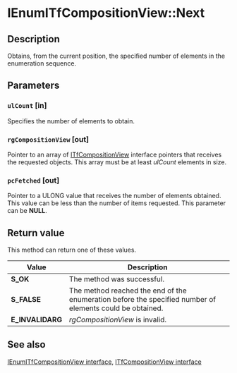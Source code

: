 # IEnumITfCompositionView::Next

## Description

Obtains, from the current position, the specified number of elements in the enumeration sequence.

## Parameters

### `ulCount` [in]

Specifies the number of elements to obtain.

### `rgCompositionView` [out]

Pointer to an array of [ITfCompositionView](https://learn.microsoft.com/windows/desktop/api/msctf/nn-msctf-itfcompositionview) interface pointers that receives the requested objects. This array must be at least *ulCount* elements in size.

### `pcFetched` [out]

Pointer to a ULONG value that receives the number of elements obtained. This value can be less than the number of items requested. This parameter can be **NULL**.

## Return value

This method can return one of these values.

| Value | Description |
| --- | --- |
| **S_OK** | The method was successful. |
| **S_FALSE** | The method reached the end of the enumeration before the specified number of elements could be obtained. |
| **E_INVALIDARG** | *rgCompositionView* is invalid. |

## See also

[IEnumITfCompositionView interface](https://learn.microsoft.com/windows/win32/api/msctf/nn-msctf-ienumitfcompositionview), [ITfCompositionView interface](https://learn.microsoft.com/windows/win32/api/msctf/nn-msctf-itfcompositionview)